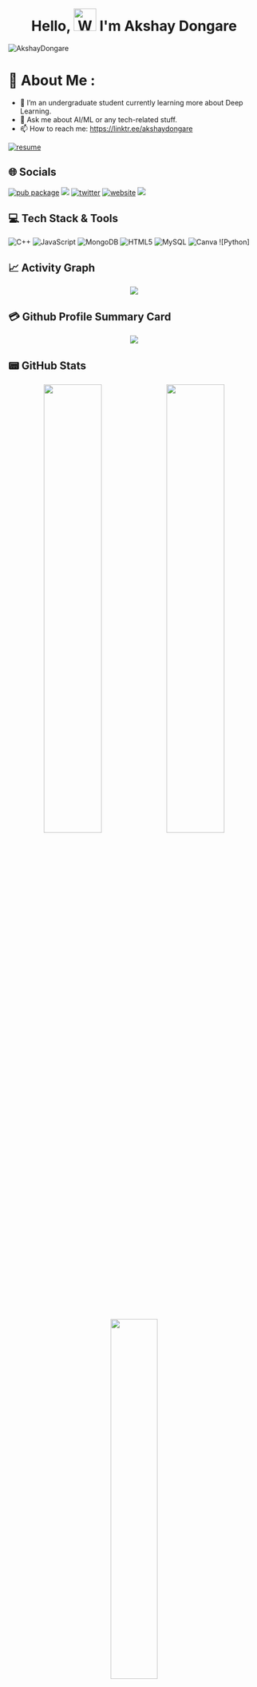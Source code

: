<!---
Akshay-Dongare/Akshay-Dongare is a ✨ special ✨ repository because its `README.md` (this file) appears on your GitHub profile.
You can click the Preview link to take a look at your changes.
--->

<h1 align="center"> Hello, <img src="https://raw.githubusercontent.com/nixin72/nixin72/master/wave.gif" 
         alt="Waving hand animated gif"
         height="45"
         width="45" /> I'm Akshay Dongare</h1>

<p align="left"> <img src="https://komarev.com/ghpvc/?username=Akshay-Dongare&label=Views&color=blue&style=plastic&style=for-the-badge" alt="AkshayDongare" /> </p>

# 💫 About Me :
- 🌱 I’m an undergraduate student currently learning more about Deep Learning.
- 💬 Ask me about AI/ML or any tech-related stuff.
- 📫 How to reach me: https://linktr.ee/akshaydongare

[![resume](https://img.shields.io/badge/Resume-0000FF?style=for-the-badge&logo=akash&logoColor=white)](https://drive.google.com/file/d/1D2RaRCqsocUs442ZE0UZDxGSbXUUQzcM/view?usp=sharing)

## 🌐 Socials
[![pub package](https://img.shields.io/badge/LinkedIn-0077B5?style=for-the-badge&logo=linkedin&logoColor=white)](https://www.linkedin.com/in/akshay-dongare-a2bb6b201/)   [![](https://img.shields.io/badge/Gmail-D14836?style=for-the-badge&logo=gmail&logoColor=white)](mailto:akshayd02@gmail.com) [![twitter](https://img.shields.io/badge/Twitter-1DA1F2?style=for-the-badge&logo=twitter&logoColor=white)](https://twitter.com/akshay_d02) [![website](https://img.shields.io/badge/website-FF00FF?style=for-the-badge&logo=About.me&logoColor=white)](https://akshayd02.wixsite.com/website) [![](https://img.shields.io/badge/Stack_Overflow-FE7A16?style=for-the-badge&logo=stack-overflow&logoColor=white)](https://stackoverflow.com/users/18038150/akshay-dongare)

## 💻 Tech Stack & Tools
 ![C++](https://img.shields.io/badge/c++-%2300599C.svg?style=for-the-badge&logo=c%2B%2B&logoColor=white)
 ![JavaScript](https://img.shields.io/badge/javascript-%23323330.svg?style=for-the-badge&logo=javascript&logoColor=%23F7DF1E)
 ![MongoDB](https://img.shields.io/badge/MongoDB-%234ea94b.svg?style=for-the-badge&logo=mongodb&logoColor=white)
 ![HTML5](https://img.shields.io/badge/html5-%23E34F26.svg?style=for-the-badge&logo=html5&logoColor=white) 
 ![MySQL](https://img.shields.io/badge/mysql-%2300f.svg?style=for-the-badge&logo=mysql&logoColor=white) 
 ![Canva](https://img.shields.io/badge/Canva-%2300C4CC.svg?style=for-the-badge&logo=Canva&logoColor=white)
 ![Python]
## 📈 Activity Graph
<p align="center">
	<img src="https://activity-graph.herokuapp.com/graph?username=Akshay-Dongare&theme=minimal"/>
</p>

## 💳 Github Profile Summary Card
<p align="center">
  <img src="https://github-profile-summary-cards.vercel.app/api/cards/profile-details?username=Akshay-Dongare&theme=vue"/>
</p>

## 📟 GitHub Stats
<p align="center">
	<img width="48%" src="https://github-readme-stats.vercel.app/api?username=Akshay-Dongare&show_icons=true&theme=vue" />
	<img width="48%" src="https://github-readme-streak-stats.herokuapp.com/?user=Akshay-Dongare&theme=vue" />
	<img width="43%" src="https://github-readme-stats.vercel.app/api/top-langs/?username=Akshay-Dongare&theme=vue&langs_count=8" />
</p>
